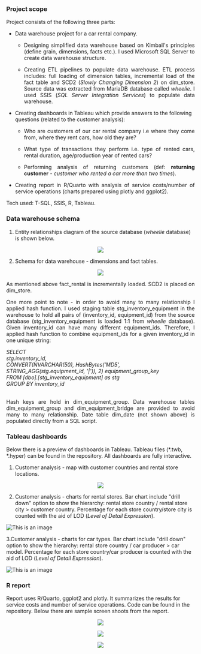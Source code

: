 ### Project scope
Project consists of the following three parts:
+ Data warehouse project for a car rental company.
  + <p align="justify"> Designing simplified data warehouse based on Kimball's principles (define grain, dimensions, facts etc.). I used Microsoft SQL Server to create data warehouse structure. </p>
  + <p align="justify"> Creating ETL pipelines to populate data warehouse. ETL process includes: full loading of dimension tables, incremental load of the fact table and SCD2 (<i>Slowly Changing Dimension 2</i>) on dim_store. Source data was extracted from MariaDB database called <i>wheelie</i>. I used SSIS (<i>SQL Server Integration Services</i>) to populate data warehouse. </p>
+ Creating dashboards in Tableau which provide answers to the following questions (related to the customer analysis):
    + <p align="justify"> Who are customers of our car rental company i.e where they come from, where they rent cars, how old they are?</p>
    + <p align="justify"> What type of transactions they perform i.e. type of rented cars, rental duration, age/production year of rented cars?</p>
    + <p align="justify"> Performing analysis of returning customers (def: <b>returning customer</b> - <i>customer who rented a car more than two times</i>).</p>
+ <p align="justify"> Creating report in R/Quarto with analysis of service costs/number of service operations (charts prepared using plotly and ggplot2). </p>

Tech used: T-SQL, SSIS, R, Tableau.

### Data warehouse schema

1. Entity relationships diagram of the source database (*wheelie* database) is shown below. 

<p align="center">
    <img src="DWH/JPG/wheelie_source_db.png">
</p>

2. Schema for data warehouse - dimensions and fact tables. 

<p align="center">
    <img src="DWH/JPG/DWH_schema.png">
</p>

<p align = "justify"> As mentioned above fact_rental is incrementally loaded. SCD2 is placed on dim_store.</p>
<p align = "justify"> One more point to note - in order to avoid many to many relationship I applied hash function. I used staging table stg_inventory_equipment in the warehouse to hold all pairs of (inventory_id, equipment_id) from the source database (stg_inventory_equipment is loaded 1:1 from <i>wheelie</i> database). Given inventory_id can have many different equipment_ids. Therefore, I applied hash function to combine equipment_ids for a given inventory_id in one unique string: </p>
<i>
SELECT <br>
stg.inventory_id,<br>
CONVERT(NVARCHAR(50), HashBytes('MD5',  STRING_AGG(stg.equipment_id, '|')), 2) equipment_group_key<br>
FROM [dbo].[stg_inventory_equipment] as stg <br>
GROUP BY inventory_id<br>
 </i>
 
<br>

<p align = "justify">Hash keys are hold in dim_equipment_group. Data warehouse tables dim_equipment_group and dim_equipment_bridge are provided to avoid many to many relationship. Date table dim_date (not shown above) is populated directly from a SQL script.</p>

### Tableau dashboards

Below there is a preview of dashboards in Tableau. Tableau files (*.twb, *.hyper) can be found in the repository. All dashboards are fully interactive.

1. Customer analysis - map with customer countries and rental store locations. 

<p align="center">
    <img src="Tableau/Map.JPG">
</p>

2. Customer analysis - charts for rental stores. Bar chart include "drill down" option to show the hierarchy: rental store country / rental store city > customer country. Percentage for each store country/store city is counted with the aid of LOD (*Level of Detail Expression*).

![This is an image](Tableau/Rental-stores.JPG)

3.Customer analysis - charts for car types. Bar chart include "drill down" option to show the hierarchy: rental store country / car producer > car model. Percentage for each store country/car producer is counted with the aid of LOD (*Level of Detail Expression*).

![This is an image](Tableau/Car-types.JPG)

### R report

<p aling="justify">Report uses R/Quarto, ggplot2 and plotly. It summarizes the results for service costs and number of service operations. Code can be found in the repository. Below there are sample screen shoots from the report.</p>

<p align="center">
<img src="R/JPG/Services per producer.JPG">
</p>

<p align="center">
<img src="R/JPG/service costs.JPG">
</p>

<p align="center">
<img src="R/JPG/service costs2.JPG">
</p>

